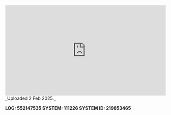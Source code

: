 
<iframe 
  src="https://drive.google.com/file/d/1P3bqO_pBOwBn27TumM1ymdGPQXSMYmpk/preview"  
  style="width:100%; aspect-ratio:16/9; border:0;"
  allowfullscreen>
</iframe>
_Uploaded 2 Feb 2025._

**LOG: 552147535
SYSTEM: 111226
SYSTEM ID: 219853465**

